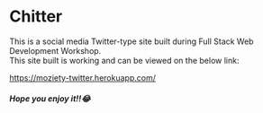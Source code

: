 <h1>Chitter</h1>
<p>This is a social media Twitter-type site built during Full Stack Web Development Workshop.<br>
This site built is working and can be viewed on the below link: <br></p>
<a href ="https://moziety-twitter.herokuapp.com/">https://moziety-twitter.herokuapp.com/</a>
<h5>Hope you enjoy it!!😂</h5>
